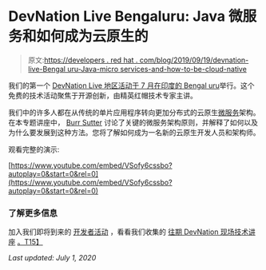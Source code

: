 # DevNation Live Bengaluru: Java 微服务和如何成为云原生的

> 原文:[https://developers . red hat . com/blog/2019/09/19/devnation-live-Bengal uru-Java-micro services-and-how-to-be-cloud-native](https://developers.redhat.com/blog/2019/09/19/devnation-live-bengaluru-java-microservices-and-how-to-become-cloud-native)

我们的第一个 [DevNation Live 地区活动于 7 月在印度的 Bengal uru](https://developers.redhat.com/devnationlive-india/)举行。这个免费的技术活动聚焦于开源创新，由精英红帽技术专家主讲。

我们中的许多人都在从传统的单片应用程序转向更加分布式的云原生[微服务](https://developers.redhat.com/topics/microservices/)架构。在本专题讲座中， [Burr Sutter](https://developers.redhat.com/blog/author/burrsutter/) 讨论了关键的微服务架构原则，并解释了如何以及为什么要发展到这种方法。您将了解如何成为一名新的云原生开发人员和架构师。

观看完整的演示:

[https://www.youtube.com/embed/VSofy6cssbo?autoplay=0&start=0&rel=0](https://www.youtube.com/embed/VSofy6cssbo?autoplay=0&start=0&rel=0)

### **了解更多信息**

加入我们即将到来的 [开发者活动](https://developers.redhat.com/events/) ，看看我们收集的 [往期 DevNation 现场技术讲座](https://developers.redhat.com/devnation/?page=0) [。T15】](https://developers.redhat.com/events/)

*Last updated: July 1, 2020*